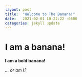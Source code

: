 ```yaml
---
layout: post
title:  "Welcome to The Banana!"
date:   2021-02-01 10:22:22 -0500
categories: jekyll update
---
```

# I am a banana!

**I am a bold banana!**

*... or am I?*
